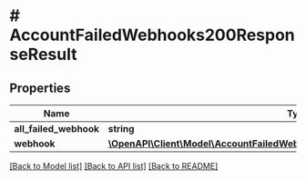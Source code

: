# # AccountFailedWebhooks200ResponseResult

## Properties

Name | Type | Description | Notes
------------ | ------------- | ------------- | -------------
**all_failed_webhook** | **string** |  | [optional]
**webhook** | [**\OpenAPI\Client\Model\AccountFailedWebhooks200ResponseResultWebhookInner[]**](AccountFailedWebhooks200ResponseResultWebhookInner.md) |  | [optional]

[[Back to Model list]](../../README.md#models) [[Back to API list]](../../README.md#endpoints) [[Back to README]](../../README.md)
